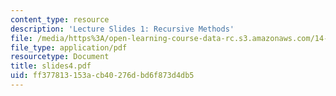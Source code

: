 ```yaml
---
content_type: resource
description: 'Lecture Slides 1: Recursive Methods'
file: /media/https%3A/open-learning-course-data-rc.s3.amazonaws.com/14-128-dynamic-optimization-economic-applications-recursive-methods-spring-2003/ff377813153acb40276dbd6f873d4db5_slides4.pdf
file_type: application/pdf
resourcetype: Document
title: slides4.pdf
uid: ff377813-153a-cb40-276d-bd6f873d4db5
---
```

